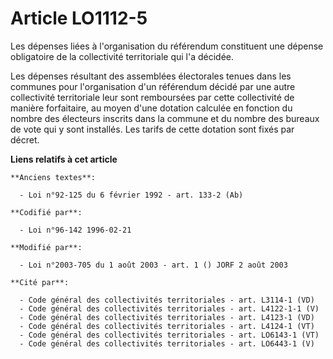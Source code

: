# Article LO1112-5

Les dépenses liées à l'organisation du référendum constituent une dépense obligatoire de la collectivité territoriale qui l'a
décidée.

Les dépenses résultant des assemblées électorales tenues dans les communes pour l'organisation d'un référendum décidé par une
autre collectivité territoriale leur sont remboursées par cette collectivité de manière forfaitaire, au moyen d'une dotation
calculée en fonction du nombre des électeurs inscrits dans la commune et du nombre des bureaux de vote qui y sont installés.
Les tarifs de cette dotation sont fixés par décret.

**Liens relatifs à cet article**

	**Anciens textes**:

	  - Loi n°92-125 du 6 février 1992 - art. 133-2 (Ab)

	**Codifié par**:

	  - Loi n°96-142 1996-02-21

	**Modifié par**:

	  - Loi n°2003-705 du 1 août 2003 - art. 1 () JORF 2 août 2003

	**Cité par**:

	  - Code général des collectivités territoriales - art. L3114-1 (VD)
	  - Code général des collectivités territoriales - art. L4122-1-1 (V)
	  - Code général des collectivités territoriales - art. L4123-1 (VD)
	  - Code général des collectivités territoriales - art. L4124-1 (VT)
	  - Code général des collectivités territoriales - art. LO6143-1 (VT)
	  - Code général des collectivités territoriales - art. LO6443-1 (V)
